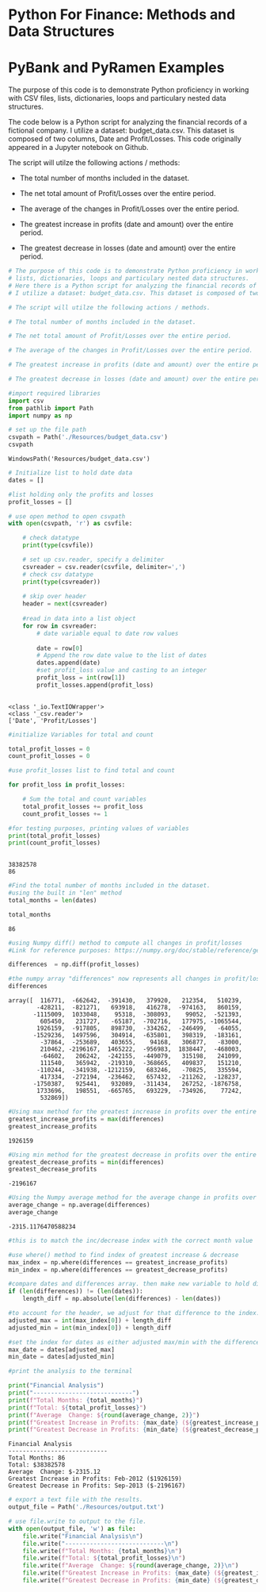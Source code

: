 # Python For Finance: Methods and Data Structures
# PyBank and PyRamen Examples

The purpose of this code is to demonstrate Python proficiency in working with CSV files, lists, dictionaries, loops and particulary nested data structures. 

The code below is a Python script for analyzing the financial records of a fictional company. I utilize a dataset: budget_data.csv. This dataset is composed of two columns, Date and Profit/Losses. This code originally appeared in a Jupyter notebook on Github. 

The script will utilze the following actions / methods:  

- The total number of months included in the dataset.


- The net total amount of Profit/Losses over the entire period.


- The average of the changes in Profit/Losses over the entire period.


- The greatest increase in profits (date and amount) over the entire period.


- The greatest decrease in losses (date and amount) over the entire period.



```python
# The purpose of this code is to demonstrate Python proficiency in working with CSV files, 
# lists, dictionaries, loops and particulary nested data structures.
# Here there is a Python script for analyzing the financial records of a fictional company. 
# I utilize a dataset: budget_data.csv. This dataset is composed of two columns, Date # and Profit/Losses.

# The script will utilze the following actions / methods.

# The total number of months included in the dataset.

# The net total amount of Profit/Losses over the entire period.

# The average of the changes in Profit/Losses over the entire period.

# The greatest increase in profits (date and amount) over the entire period.

# The greatest decrease in losses (date and amount) over the entire period.
```


```python
#import required libraries 
import csv
from pathlib import Path
import numpy as np 
```


```python
# set up the file path 
csvpath = Path('./Resources/budget_data.csv')
csvpath
```




    WindowsPath('Resources/budget_data.csv')




```python
# Initialize list to hold date data  
dates = []

#list holding only the profits and losses 
profit_losses = []
```


```python
# use open method to open csvpath 
with open(csvpath, 'r') as csvfile:

    # check datatype 
    print(type(csvfile))

    # set up csv.reader, specify a delimiter 
    csvreader = csv.reader(csvfile, delimiter=',')
    # check csv datatype 
    print(type(csvreader))
        
    # skip over header
    header = next(csvreader)
        
    #read in data into a list object 
    for row in csvreader:
        # date variable equal to date row values 
         
        date = row[0]
        # Append the row date value to the list of dates
        dates.append(date)
        #set profit_loss value and casting to an integer 
        profit_loss = int(row[1])
        profit_losses.append(profit_loss)      
    
```

    <class '_io.TextIOWrapper'>
    <class '_csv.reader'>
    ['Date', 'Profit/Losses']
    


```python
#initialize Variables for total and count 

total_profit_losses = 0
count_profit_losses = 0

#use profit_losses list to find total and count 

for profit_loss in profit_losses:

    # Sum the total and count variables
    total_profit_losses += profit_loss
    count_profit_losses += 1

#for testing purposes, printing values of variables 
print(total_profit_losses)  
print(count_profit_losses)
 
```

    38382578
    86
    


```python
#Find the total number of months included in the dataset.
#using the built in "len" method 
total_months = len(dates)

total_months
```




    86




```python
#using Numpy diff() method to compute all changes in profit/losses
#Link for reference purposes: https://numpy.org/doc/stable/reference/generated/numpy.diff.html

differences  = np.diff(profit_losses)

#the numpy array "differences" now represents all changes in profit/losses
differences
```




    array([  116771,  -662642,  -391430,   379920,   212354,   510239,
            -428211,  -821271,   693918,   416278,  -974163,   860159,
           -1115009,  1033048,    95318,  -308093,    99052,  -521393,
             605450,   231727,   -65187,  -702716,   177975, -1065544,
            1926159,  -917805,   898730,  -334262,  -246499,   -64055,
           -1529236,  1497596,   304914,  -635801,   398319,  -183161,
             -37864,  -253689,   403655,    94168,   306877,   -83000,
             210462, -2196167,  1465222,  -956983,  1838447,  -468003,
             -64602,   206242,  -242155,  -449079,   315198,   241099,
             111540,   365942,  -219310,  -368665,   409837,   151210,
            -110244,  -341938, -1212159,   683246,   -70825,   335594,
             417334,  -272194,  -236462,   657432,  -211262,  -128237,
           -1750387,   925441,   932089,  -311434,   267252, -1876758,
            1733696,   198551,  -665765,   693229,  -734926,    77242,
             532869])




```python
#Using max method for the greatest increase in profits over the entire period.
greatest_increase_profits = max(differences)
greatest_increase_profits

```




    1926159




```python
#Using min method for the greatest decrease in profits over the entire period.
greatest_decrease_profits = min(differences)
greatest_decrease_profits
```




    -2196167




```python
#Using the Numpy average method for the average change in profits over the entire period.
average_change = np.average(differences)
average_change
```




    -2315.1176470588234




```python
#this is to match the inc/decrease index with the correct month value 

#use where() method to find index of greatest increase & decrease
max_index = np.where(differences == greatest_increase_profits)
min_index = np.where(differences == greatest_decrease_profits)

#compare dates and differences array. then make new variable to hold difference
if (len(differences)) != (len(dates)): 
    length_diff = np.absolute(len(differences) - len(dates))

#to account for the header, we adjust for that difference to the index. 
adjusted_max = int(max_index[0]) + length_diff
adjusted_min = int(min_index[0]) + length_diff

#set the index for dates as either adjusted max/min with the difference added
max_date = dates[adjusted_max]
min_date = dates[adjusted_min]
```


```python
#print the analysis to the terminal 

print("Financial Analysis")
print("----------------------------")
print(f"Total Months: {total_months}")
print(f"Total: ${total_profit_losses}")
print(f"Average  Change: ${round(average_change, 2)}")
print(f"Greatest Increase in Profits: {max_date} (${greatest_increase_profits})")
print(f"Greatest Decrease in Profits: {min_date} (${greatest_decrease_profits})")
```

    Financial Analysis
    ----------------------------
    Total Months: 86
    Total: $38382578
    Average  Change: $-2315.12
    Greatest Increase in Profits: Feb-2012 ($1926159)
    Greatest Decrease in Profits: Sep-2013 ($-2196167)
    


```python
# export a text file with the results.
output_file = Path('./Resources/output.txt')

# use file.write to output to the file. 
with open(output_file, 'w') as file:
    file.write("Financial Analysis\n")
    file.write("----------------------------\n")
    file.write(f"Total Months: {total_months}\n")
    file.write(f"Total: ${total_profit_losses}\n")
    file.write(f"Average  Change: ${round(average_change, 2)}\n")
    file.write(f"Greatest Increase in Profits: {max_date} (${greatest_increase_profits})\n")
    file.write(f"Greatest Decrease in Profits: {min_date} (${greatest_decrease_profits})")
```

